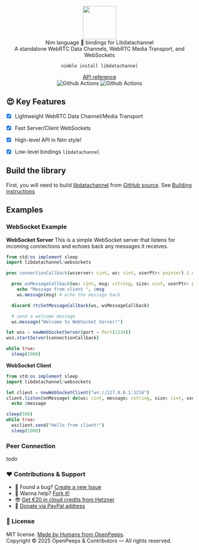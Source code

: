 <p align="center">
  <img src="https://github.com/openpeeps/PKG/blob/main/.github/logo.png" width="90px"><br>
  Nim language 👑 bindings for Libdatachannel<br>A standalone WebRTC Data Channels, WebRTC Media Transport, and WebSockets
</p>

<p align="center">
  <code>nimble install libdatachannel</code>
</p>

<p align="center">
  <a href="https://openpeeps.github.io/libdatachannel">API reference</a><br>
  <img src="https://github.com/openpeeps/libdatachannel/workflows/test/badge.svg" alt="Github Actions">  <img src="https://github.com/openpeeps/libdatachannel/workflows/docs/badge.svg" alt="Github Actions">
</p>

## 😍 Key Features
- [x] Lightweight WebRTC Data Channel/Media Transport
- [x] Fast Server/Client WebSockets

- [x] High-level API in Nim style!
- [x] Low-level bindings `libdatachannel`

## Build the library
First, you will need to build [libdatachannel](https://libdatachannel.org/) from [GitHub source](https://github.com/paullouisageneau/libdatachannel). See [Building instructions](https://github.com/paullouisageneau/libdatachannel/blob/master/BUILDING.md)

## Examples

### WebSocket Example

**WebSocket Server**
This is a simple WebSocket server that listens for incoming connections and echoes back any messages it receives.
```nim
from std/os implement sleep
import libdatachannel/websockets

proc connectionCallback(wsserver: cint, ws: cint, userPtr: pointer) {.cdecl.} =

  proc wsMessageCallback(ws: cint, msg: cstring, size: cint, userPtr: pointer) =
    echo "Message from client ", $msg    
    ws.message(msg) # echo the message back

  discard rtcSetMessageCallback(ws, wsMessageCallback)

  # send a welcome message
  ws.message("Welcome to WebSocket Server!")

let wss = newWebSocketServer(port = Port(1234))
wss.startServer(connectionCallback)

while true:
  sleep(1000)
```

**WebSocket Client**
```nim
from std/os implement sleep
import libdatachannel/websockets

let client = newWebSocketClient("ws://127.0.0.1:1234")
client.listen(onMessage) do(ws: cint, message: cstring, size: cint, userPtr: pointer):
  echo $message

sleep(500)
while true:
  wsclient.send("Hello from client!")
  sleep(1000)
```

### Peer Connection
_todo_

### ❤ Contributions & Support
- 🐛 Found a bug? [Create a new Issue](https://github.com/openpeeps/libdatachannel-nim/issues)
- 👋 Wanna help? [Fork it!](https://github.com/openpeeps/libdatachannel-nim/fork)
- 😎 [Get €20 in cloud credits from Hetzner](https://hetzner.cloud/?ref=Hm0mYGM9NxZ4)
- 🥰 [Donate via PayPal address](https://www.paypal.com/donate/?hosted_button_id=RJK3ZTDWPL55C)

### 🎩 License
MIT license. [Made by Humans from OpenPeeps](https://github.com/openpeeps).<br>
Copyright &copy; 2025 OpenPeeps & Contributors &mdash; All rights reserved.
